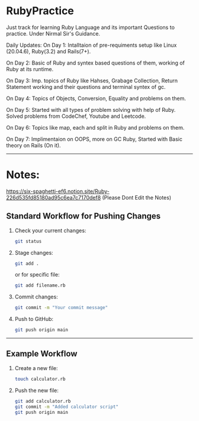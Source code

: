 # RubyPractice

Just track for learning Ruby Language and its important Questions to practice. Under Nirmal Sir's Guidance.

Daily Updates: 
On Day 1: Intalltaion of pre-requiments setup like Linux (20.04.6), Ruby(3.2) and Rails(7+).

On Day 2: Basic of Ruby and syntex based questions of them, working of Ruby at its runtime.

On Day 3: Imp. topics of Ruby like Hahses, Grabage Collection, Return Statement working and their questions and terminal syntex of gc.

On Day 4: Topics of Objects, Conversion, Equality and problems on them.

On Day 5: Started with all types of problem solving with help of Ruby. Solved problems from CodeChef, Youtube and Leetcode.

On Day 6: Topics like map, each and split in Ruby and problems on them.

On Day 7: Implimentaion on OOPS, more on GC Ruby, Started with Basic theory on Rails (On it).


---
# Notes:
https://six-spaghetti-ef6.notion.site/Ruby-226d535fd85180ad95c6ea7c7170def8
(Please Dont Edit the Notes)

## Standard Workflow for Pushing Changes

1. Check your current changes:
   ```bash
   git status
   ```

2. Stage changes:
   ```bash
   git add .
   ```
   or for specific file:
   ```bash
   git add filename.rb
   ```

3. Commit changes:
   ```bash
   git commit -m "Your commit message"
   ```

4. Push to GitHub:
   ```bash
   git push origin main
   ```

---

## Example Workflow

1. Create a new file:
   ```bash
   touch calculator.rb
   ```

2. Push the new file:
   ```bash
   git add calculator.rb
   git commit -m "Added calculator script"
   git push origin main
   ```
